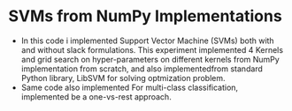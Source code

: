 # SVMs from NumPy Implementations 
* In this code i implemented Support Vector Machine (SVMs) both with and without slack formulations. This experiment implemented 4 Kernels
and grid search on hyper-parameters on different kernels from NumPy implementation from scratch, and also implementedfrom standard Python library, LibSVM for solving optmization
problem. 
* Same code also implemented For multi-class classification, implemented be  a one-vs-rest approach.
